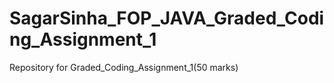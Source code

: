 # SagarSinha_FOP_JAVA_Graded_Coding_Assignment_1
Repository for Graded_Coding_Assignment_1(50 marks)
